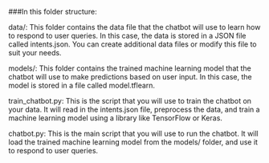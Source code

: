 ###In this folder structure:

data/: This folder contains the data file that the chatbot will use to learn how to respond to user queries. In this case, the data is stored in a JSON file called intents.json. You can create additional data files or modify this file to suit your needs.

models/: This folder contains the trained machine learning model that the chatbot will use to make predictions based on user input. In this case, the model is stored in a file called model.tflearn.

train_chatbot.py: This is the script that you will use to train the chatbot on your data. It will read in the intents.json file, preprocess the data, and train a machine learning model using a library like TensorFlow or Keras.

chatbot.py: This is the main script that you will use to run the chatbot. It will load the trained machine learning model from the models/ folder, and use it to respond to user queries.